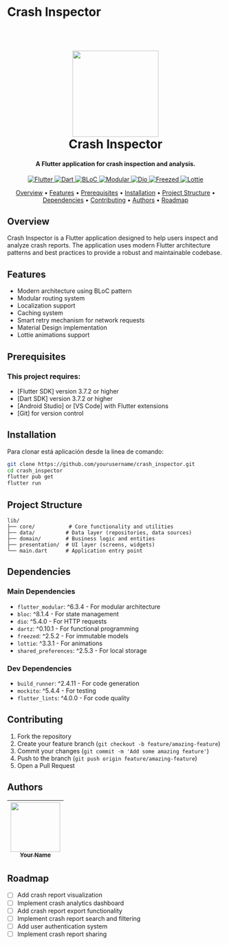 # Crash Inspector

<h1 align="center">
  <br>
  <a href="https://flutter.dev/"><img src="https://storage.googleapis.com/cms-storage-bucket/6e19fee6b47b36ca613f.png" width="200"></a>
  <br>
  Crash Inspector
  <br>
</h1>

<h4 align="center">A Flutter application for crash inspection and analysis.</h4>

<p align="center">
  <a href="https://flutter.dev/">
    <img src="https://img.shields.io/badge/Flutter-3.7+-blue.svg" alt="Flutter">
  </a>
  <a href="https://dart.dev/">
    <img src="https://img.shields.io/badge/Dart-3.7+-blue.svg" alt="Dart">
  </a>
  <a href="https://pub.dev/packages/bloc">
    <img src="https://img.shields.io/badge/State_Management-BLoC-purple.svg" alt="BLoC">
  </a>
  <a href="https://pub.dev/packages/flutter_modular">
    <img src="https://img.shields.io/badge/Architecture-Modular-green.svg" alt="Modular">
  </a>
  <a href="https://pub.dev/packages/dio">
    <img src="https://img.shields.io/badge/HTTP-Dio-blue.svg" alt="Dio">
  </a>
  <a href="https://pub.dev/packages/freezed">
    <img src="https://img.shields.io/badge/Code_Generation-Freezed-orange.svg" alt="Freezed">
  </a>
  <a href="https://pub.dev/packages/lottie">
    <img src="https://img.shields.io/badge/Animations-Lottie-green.svg" alt="Lottie">
  </a>
</p>

<p align="center">
  <a href="#overview">Overview</a> •
  <a href="#features">Features</a> •
  <a href="#prerequisites">Prerequisites</a> •
  <a href="#installation">Installation</a> •
  <a href="#project-structure">Project Structure</a> •
  <a href="#dependencies">Dependencies</a> •
  <a href="#contributing">Contributing</a> •
  <a href="#authors">Authors</a> •
  <a href="#roadmap">Roadmap</a>
</p>

## Overview

Crash Inspector is a Flutter application designed to help users inspect and analyze crash reports. The application uses modern Flutter architecture patterns and best practices to provide a robust and maintainable codebase.

## Features

- Modern architecture using BLoC pattern
- Modular routing system
- Localization support
- Caching system
- Smart retry mechanism for network requests
- Material Design implementation
- Lottie animations support

## Prerequisites

### This project requires:
- [Flutter SDK] version 3.7.2 or higher
- [Dart SDK] version 3.7.2 or higher
- [Android Studio] or [VS Code] with Flutter extensions
- [Git] for version control

## Installation

Para clonar está aplicación desde la linea de comando:

```bash
git clone https://github.com/yourusername/crash_inspector.git
cd crash_inspector
flutter pub get
flutter run
```

## Project Structure

```
lib/
├── core/           # Core functionality and utilities
├── data/          # Data layer (repositories, data sources)
├── domain/        # Business logic and entities
├── presentation/  # UI layer (screens, widgets)
└── main.dart      # Application entry point
```

## Dependencies

### Main Dependencies
- `flutter_modular`: ^6.3.4 - For modular architecture
- `bloc`: ^8.1.4 - For state management
- `dio`: ^5.4.0 - For HTTP requests
- `dartz`: ^0.10.1 - For functional programming
- `freezed`: ^2.5.2 - For immutable models
- `lottie`: ^3.3.1 - For animations
- `shared_preferences`: ^2.5.3 - For local storage

### Dev Dependencies
- `build_runner`: ^2.4.11 - For code generation
- `mockito`: ^5.4.4 - For testing
- `flutter_lints`: ^4.0.0 - For code quality

## Contributing

1. Fork the repository
2. Create your feature branch (`git checkout -b feature/amazing-feature`)
3. Commit your changes (`git commit -m 'Add some amazing feature'`)
4. Push to the branch (`git push origin feature/amazing-feature`)
5. Open a Pull Request

## Authors

| [<img src="https://github.com/yourusername.png" width=115><br><sub>Your Name</sub>](https://github.com/yourusername) |
|:-------------------------------------------------------------------------------------------------------------------:|

## Roadmap

- [ ] Add crash report visualization
- [ ] Implement crash analytics dashboard
- [ ] Add crash report export functionality
- [ ] Implement crash report search and filtering
- [ ] Add user authentication system
- [ ] Implement crash report sharing
